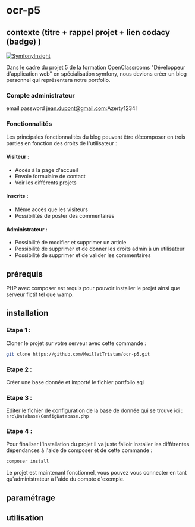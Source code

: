 # ocr-p5

## contexte (titre + rappel projet + lien codacy (badge) )
[![SymfonyInsight](https://insight.symfony.com/projects/298b5fcf-0828-4207-b5ca-5c4696451c88/mini.svg)](https://insight.symfony.com/projects/298b5fcf-0828-4207-b5ca-5c4696451c88)

Dans le cadre du projet 5 de la formation OpenClassrooms "Développeur d'application web" en spécialisation symfony, nous devions créer un blog personnel qui représentera notre portfolio.

### Compte administrateur 

email:password
jean.dupont@gmail.com:Azerty1234!

### Fonctionnalités 

Les principales fonctionnalités du blog peuvent être décomposer en trois parties en fonction des droits de l'utilisateur :

#### Visiteur :
* Accès à la page d'accueil
* Envoie formulaire de contact
* Voir les différents projets

#### Inscrits :
* Même accès que les visiteurs
* Possibilités de poster des commentaires

#### Administrateur : 
* Possibilité de modifier et supprimer un article
* Possibilité de supprimer et de donner les droits admin à un utilisateur
* Possibilité de supprimer et de valider les commentaires

## prérequis

PHP avec composer est requis pour pouvoir installer le projet ainsi que serveur fictif tel que wamp.

## installation

### Etape 1 : 

Cloner le projet sur votre serveur avec cette commande : 
```bash
git clone https://github.com/MeillatTristan/ocr-p5.git
```

### Etape 2 :

Créer une base donnée et importé le fichier portfolio.sql

### Etape 3 : 

Editer le fichier de configuration de la base de donnée qui se trouve ici : ```src\Database\ConfigDatabase.php```

### Etape 4 : 

Pour finaliser l'installation du projet il va juste falloir installer les différentes dépendances à l'aide de composer et de cette commande :
```bash
composer install
```

Le projet est maintenant fonctionnel, vous pouvez vous connecter en tant qu'administrateur à l'aide du compte d'exemple.


## paramétrage

## utilisation
